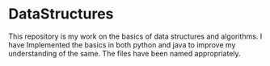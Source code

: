 # DataStructures
This repository is my work on the basics of data structures and algorithms.
I have Implemented the basics in both python and java to improve my understanding of the same. 
The files have been named appropriately.
